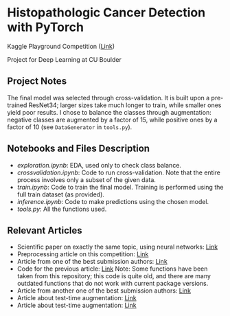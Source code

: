 # Histopathologic Cancer Detection with PyTorch

Kaggle Playground Competition ([Link](https://www.kaggle.com/competitions/histopathologic-cancer-detection))

Project for Deep Learning at CU Boulder

## Project Notes

The final model was selected through cross-validation. It is built upon a pre-trained ResNet34; larger sizes take much longer to train, while smaller ones yield poor results. I chose to balance the classes through augmentation: negative classes are augmented by a factor of 15, while positive ones by a factor of 10 (see `DataGenerator` in `tools.py`).

## Notebooks and Files Description

- *exploration.ipynb*: EDA, used only to check class balance.
- *crossvalidation.ipynb*: Code to run cross-validation. Note that the entire process involves only a subset of the given data.
- *train.ipynb*: Code to train the final model. Training is performed using the full train dataset (as provided).
- *inference.ipynb*: Code to make predictions using the chosen model.
- *tools.py*: All the functions used.

## Relevant Articles

- Scientific paper on exactly the same topic, using neural networks: [Link](https://arxiv.org/pdf/2311.07711.pdf)
- Preprocessing article on this competition: [Link](https://towardsdatascience.com/data-preparation-guide-for-detecting-histopathologic-cancer-detection-7b96d6a12004)
- Article from one of the best submission authors: [Link](https://sergeykolchenko.medium.com/histopathologic-cancer-detection-as-image-classification-using-pytorch-557aab058449)
- Code for the previous article: [Link](https://github.com/azkalot1/Histopathologic-Cancer-Detection) Note: Some functions have been taken from this repository; this code is quite old, and there are many outdated functions that do not work with current package versions.
- Article from another one of the best submission authors: [Link](https://www.kaggle.com/competitions/histopathologic-cancer-detection/discussion/87397)
- Article about test-time augmentation: [Link](https://medium.com/analytics-vidhya/test-time-augmentation-using-pytorch-3da02d0a3188)
- Article about test-time augmentation: [Link](https://towardsdatascience.com/test-time-augmentation-tta-and-how-to-perform-it-with-keras-4ac19b67fb4d)
